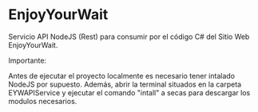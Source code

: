 # EnjoyYourWait

Servicio API NodeJS (Rest) para consumir por el código C# del Sitio Web EnjoyYourWait.

Importante:

Antes de ejecutar el proyecto localmente es necesario tener intalado NodeJS por supuesto.
Además, abrir la terminal situados en la carpeta EYWAPIService y ejecutar el comando "intall" a secas para descargar los modulos necesarios.
